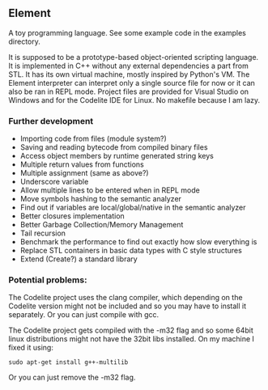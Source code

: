 ## Element

A toy programming language. 
See some example code in the examples directory.

It is supposed to be a prototype-based object-oriented scripting language.
It is implemented in C++ without any external dependencies a part from STL.
It has its own virtual machine, mostly inspired by Python's VM.
The Element interpreter can interpret only a single source file for now or it
can also be ran in REPL mode. Project files are provided for Visual Studio
on Windows and for the Codelite IDE for Linux. No makefile because I am lazy.


### Further development

- Importing code from files (module system?)
- Saving and reading bytecode from compiled binary files
- Access object members by runtime generated string keys
- Multiple return values from functions
- Multiple assignment (same as above?)
- Underscore variable
- Allow multiple lines to be entered when in REPL mode
- Move symbols hashing to the semantic analyzer
- Find out if variables are local/global/native in the semantic analyzer
- Better closures implementation
- Better Garbage Collection/Memory Management
- Tail recursion
- Benchmark the performance to find out exactly how slow everything is
- Replace STL containers in basic data types with C style structures
- Extend (Create?) a standard library


### Potential problems:

The Codelite project uses the clang compiler, which depending on the Codelite
version might not be included and so you may have to install it separately.
Or you can just compile with gcc.

The Codelite project gets compiled with the -m32 flag and so some 64bit linux
distributions might not have the 32bit libs installed. On my machine I fixed it
using:
```
sudo apt-get install g++-multilib
```
Or you can just remove the -m32 flag.
